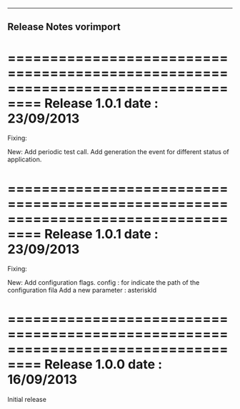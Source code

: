 ----------
Release Notes vorimport 
----------

==================================================================================
Release 1.0.1 date : 23/09/2013
==================================================================================

Fixing:

New:
    Add periodic test call.
    Add generation the event for different status of application.


==================================================================================
Release 1.0.1 date : 23/09/2013
==================================================================================

Fixing:

New:
Add configuration flags.
config : for indicate the path of the configuration fila
Add a new parameter : asteriskId


==================================================================================
Release 1.0.0 date : 16/09/2013
==================================================================================
Initial release
 






